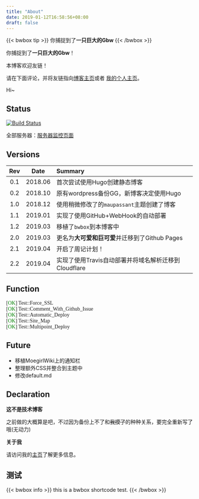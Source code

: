 ```yaml
---
title: "About"
date: 2019-01-12T16:58:56+08:00
draft: false
---
```


<link rel="stylesheet" href="/bwbox.css">

{{< bwbox tip >}}
    你捕捉到了**一只巨大的Gbw**
{{< /bwbox >}}

<div class="box box-tip">
<i class="bwicon-tip"> </i>
你捕捉到了<strong>一只巨大的Gbw</strong>！
</div>

<div class="box box-tip">
<i class="bwicon-tip"> </i>
<p>本博客欢迎友链！</p>
请在下面评论，并将友链指向<a href="https://gblog.shaloc.site" target="_blank">博客主页</a>或者
<a href="https://www.shaloc.site" target="_blank">我的个人主页</a>。
</div>

Hi~

## Status

[![Build Status](https://travis-ci.com/Shaloc/blog_hugo.svg?branch=master)](https://travis-ci.com/Shaloc/blog_hugo)

全部服务器：[服务器监控页面](https://status.shaloc.site)

## Versions
|Rev|Date|Summary|
|:----:|:----:|:-------------|
| 0.1 | 2018.06 |首次尝试使用Hugo创建静态博客|
| 0.2 | 2018.10 |原有wordpress备份GG，新博客决定使用Hugo|
| 1.0 | 2018.12 |使用稍微修改了的`maupassant`主题创建了博客|
| 1.1 | 2019.01 |实现了使用GitHub+WebHook的自动部署|
| 1.2 | 2019.03 |移植了`bwbox`到本博客中|
| 2.0 | 2019.03 |更名为**大可爱和巨可爱**并迁移到了Github Pages|
| 2.1 | 2019.04 |开启了周记计划！|
| 2.2 | 2019.04 |实现了使用Travis自动部署并将域名解析迁移到Cloudflare|

## Function
<font face='Consolas'>
[<font color='green'>OK</font>] Test::Force_SSL <br/>
[<font color='green'>OK</font>] Test::Comment_With_Github_Issue <br/>
[<font color='green'>OK</font>] Test::Automatic_Deploy <br/>
[<font color='green'>OK</font>] Test::Site_Map <br/>
[<font color='green'>OK</font>] Test::Multipoint_Deploy <br/></font>

## Future
- 移植MoegirlWiki上的通知栏
- 整理额外CSS并整合到主题中
- 修改default.md

## Declaration

**这不是技术博客**

之前做的大概算是吧，不过因为备份上不了和<del>我摸了</del>的种种关系，要完全重新写了哦(无动力)

**关于我**

请访问我的[主页](https://www.shaloc.site)了解更多信息。

## 测试

{{< bwbox info >}}
    this is a bwbox shortcode test.
{{< /bwbox >}}
